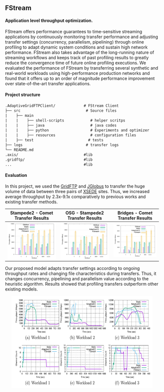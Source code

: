 ## FStream

#### Application level throughput optimization. 

FStream offers performance guarantees to time-sensitive streaming applications 
by continuously monitoring transfer performance and adjusting transfer settings (concurrency, parallelism, pipelining)
through online profiling to adapt dynamic system conditions and sustain high network performance. 
FStream also takes advantage of the long-running nature of streaming workflows and keeps track of past profiling 
results to greatly reduce the convergence time of future online profiling executions. We evaluated 
the performance of FStream by transferring several synthetic and real-world workloads using high-performance 
production networks and found that it offers up to an order of magnitude performance improvement over 
state-of-the-art transfer applications.

#### Project structure
```
.AdaptiveGridFTPClient/             # FStream Client
├── src                              # Source files 
|    ├── main                
|    |    ├── shell-scripts            # helper scritps
|    |    ├── java                     # java codes
|    |    ├── python                   # Experiments and optimizer
|    |    ├── resources                # configuration files
|    ├── test                         # tests
├── logs                             # transfer logs
└── README.md
.axis/                              #lib
.gridftp/                           #lib
...                                 #lib
```

#### Evaluation
In this project, we used the [GridFTP](https://en.wikipedia.org/wiki/GridFTP) and [JGlobus](https://github.com/jglobus/JGlobus/) to transfer the huge volume of data between three pairs of [XSEDE](https://www.xsede.org/) sites. Thus, we increased average throughput by 2.3x-9.1x comparatively to previous works and existing transfer methods.  

| Stampede2 - Comet Transfer Results | OSG - Stampede2 Transfer Results | Bridges - Comet Transfer Results | 
| ----------- | ----------- | ----------- |
| ![Stampede2 - Comet Transfer Results](imgs/st2_comet_results.png) | ![OSG - Stampede2 Transfer Results](imgs/osg_to_st2_results.png)| ![Bridges - Comet Transfer Results](imgs/bridges_comet_results.png) |

Our proposed model adapts transfer settings according to ongoing throughput rates and changing file characteristics during transfers. Thus, it changes concurrency, pipelining and parallelism value according to the heuristic algorithm. Results showed that profiling transfers outperform other existing models. 

<p align="center">
  <img width="460" height="300" src="https://github.com/dauut/FStream/blob/master/imgs/inst-throughput.png?raw=true">
</p>


